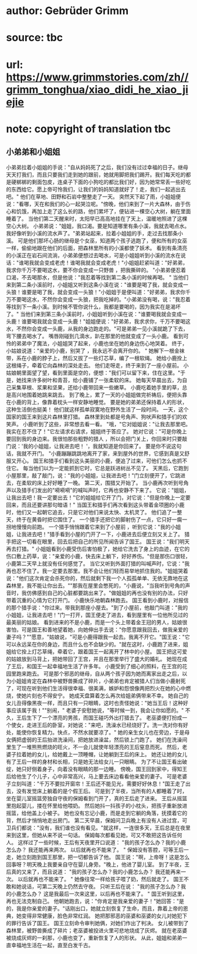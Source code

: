 # author: Gebrüder Grimm
# source: tbc
# url: https://www.grimmstories.com/zh//grimm_tonghua/xiao_didi_he_xiao_jiejie
# note: copyright of translation tbc

## 小弟弟和小姐姐 

小弟弟拉着小姐姐的手说："自从妈妈死了之后，我们没有过过幸福的日子。继母天天打我们，而且只要我们走到她的跟前，她就用脚把我们踢开。我们每天吃的都是硬梆梆的剩面包皮，连桌子下面的小狗吃的都比我们好，因为她常常丢一些好吃的东西给它。愿上帝可怜我们，让我们的妈妈知道就好了！走，我们一起逃出去吧。"
他们在草地、田野和石岩中整整走了一天。
突然天下起了雨，小姐姐便说："看哪，天在和我们的心一起哭泣呢。"傍晚，他们来到了一片大森林，由于伤心和饥饿，再加上走了这么长的路，他们累坏了，便钻进一棵空心大树，躺在里面睡着了。
当他们第二天醒来时，太阳早已高高地挂在了天上，温暖地照进了这棵空心大树。
小弟弟说："姐姐，我口渴。要是知道哪里有条小溪，我就去喝点水。我好像听到小溪的流水声了。"弟弟站起来，拉着小姐姐的手，走过去找那条小溪。
可是他们那坏心肠的继母是个女巫，知道两个孩子逃跑了，便和所有的女巫一样，偷偷地跟在他们的后面，把森林里所有的小溪都使了妖术。
看到有条清亮的小溪正在岩石间流淌，小弟弟便想过去喝水，可是小姐姐听到小溪的流水在说话："谁喝我就会变成老虎！谁喝我就会变成老虎！"小姐姐赶紧叫道："好弟弟，我求你千万不要喝这水，要不你会变成一只野兽
，把我撕碎的。
"小弟弟便忍着口渴，不去喝那水，但是他说："我忍着等找到第二条小溪的时候再喝。
"
当他们来到第二条小溪前时，小姐姐又听到这条小溪在说："谁要是喝了我，就会变成一头狼！谁要是喝了我，就会变成一头狼！"小姐姐于是便叫道："好弟弟，我求你千万不要喝这水，不然你会变成一头狼，把我吃掉的。"小弟弟没有喝，说："我忍着等找到下一条小溪。到时候不管你说什么，我都是要喝的，因为我实在是渴坏了。"
当他们来到第三条小溪前时，小姐姐听到小溪在说："谁要喝我就会变成一头鹿！谁要喝我就会变成一头鹿！"姐姐便说："好弟弟，我求求你，千万不要喝这水，不然你会变成一头鹿，从我的身边跑走的。"可是弟弟一见小溪就跪了下去，弯下腰去喝水了。
嘴唇刚碰到几滴水，趴在那里的他就变成了一头小鹿。
看到可怜的弟弟中了魔法，小姐姐哭了起来，小鹿也坐在她的身边伤心地哭着。
终于，小姑娘说道："亲爱的小鹿，别哭了 ，我永远不会离开你的。 "
她解下一根金袜带，系在小鹿的脖子上，然后又拔了一些灯芯草，编了一根软绳。
她给小鹿拴上这根绳子，牵着它向森林的深处走去。
他们走呀走，终于来到了一座小屋前。
小姑娘朝里面望了望，看到里面是空的，便想："我们可以留下来，住在这里。"于是，她找来许多树叶和青苔，给小鹿铺了一张柔软的床。
她每天早晨出去，为自己采集草根、浆果和坚果，还给小鹿带回来一些嫩草。
小鹿吃着她手里的草，总是高兴地围着她跳来跳去。
到了晚上，累了一天的小姐姐做完祈祷后，便把头靠在小鹿的背上，像靠着枕头一样安静地睡觉。
要是她的弟弟还保持着人的形状，这种生活倒也挺美！
他们就这样孤单寂寞地在野外生活了一段时间。
一天，这个国家的国王来到这片森林里打猎。
森林里到处都是号角声、狗吠声和猎手们的欢笑声。
小鹿听到了这些，非常想去看一看。
"哦，"它对姐姐说："让我去那里吧。我实在忍不住了！"它左请求右请求，姐姐终于答应了。
她对它说："可是你晚上要回到我的身边来。我很怕那些粗野的猎人
，所以会把门关上，你回来时只要敲门说：'我的小姐姐，让我进去吧！
'，我就知道是你回来了。 要是你不说这句话，我就不开门。
"小鹿蹦蹦跳跳地离开了家，来到屋外的世界，它感到真是又舒服又开心。
国王和猎手们看到这头美丽的小鹿，便追了过来，可他们怎么也抓不住它。
每当他们以为一定能抓到它时，它总是跃进树丛不见了。
天黑后，它跑到小屋那里，敲了敲门，说："我的小姐姐，让我进去吧！"门立刻便开了，它跳进去，在柔软的床上好好睡了一晚。
第二天，围猎又开始了。
当小鹿再次听到号角声以及猎手们发出的"嗬嗬嗬"的喊叫声时，它再也安静不下来了。
它说："姐姐，让我出去吧！我一定要出去！"它的姐姐给它开了门，对它说："但是你晚上一定要回来，而且还要讲那句暗语！"
当国王和猎手们再次看到这头带着金项圈的小鹿时，他们又一起朝它追去，只是它对他们来说太快、太机灵了。
他们追了一整天，终于在黄昏时把它围住了。
一个猎手还把它的脚射伤了一点，它只好一瘸一拐地慢慢向前跑。
一个猎手悄悄跟着它来到了小屋前
，听到它说："我的小姐姐，让我进去吧！"猎手看到小屋的门开了一下，小鹿进去后便立刻又关上了。
猎手把这一切看在眼里，回去后把自己的所见所闻告诉了国王。
国王说："我们明天再去打猎。"
小姐姐看到小鹿受伤后害怕极了，她给它洗去了身上的血迹，在它的伤口敷上药草，说："亲爱的小鹿，快去床上躺下，好好养伤。"但是那伤口很轻，小鹿第二天早上就没有任何感觉了。
当它又听到外面打猎的叫喊声时，它说："我再也忍不住了。我一定要去那里。我不会让他们轻而易举地抓住我的。"姐姐哭着说："他们这次肯定会杀死你的，然后就剩下我一个人孤孤单单、无依无靠地在这森林里，我不能让你出去。""那我在屋里会憋死的，"小鹿说，"当我听到号角的声音时，我仿佛感到自己的心脏都要跳出来了。"做姐姐的再也没有别的办法，只好带着沉重的心情为它打开门。
小鹿快乐地朝森林跑去。
国王看到小鹿时，对报信的那个猎手说："你过来。带我到那座小屋去。"到了小屋前，他敲门叫道："我的小姐姐，让我进去吧！"门一打开，国王便走了进去，看到屋里有一位他所见过的最美丽的姑娘。
看到进来的不是小鹿，而是一个头上带着金王冠的男人，姑娘很害怕，可是国王和善地望着她，向她伸出手去说："你愿意跟我回去，做我亲爱的妻子吗？""愿意，"姑娘说，"可是小鹿得跟我一起去。我离不开它。"国王说："它可以永远呆在你的身边，而且什么也不会缺少的。"就在这时，小鹿跑了进来，姐姐给它拴上灯芯草绳，牵着它，跟着国王一起离开了林中的小屋。
国王把这可爱的姑娘放到马背上，把她带回了王宫，并且在那里举行了盛大的婚礼。
她现在成了王后，和国王一起幸福地生活了许多年。
小鹿受到了细心的照料，在王宫的花园里跑来跑去。
可是那个邪恶的继母，自从两个孩子因为她而离家出走之后，以为小姐姐肯定在森林中被野兽撕成了碎片，小弟弟也肯定被猎人们当做小鹿射死了，可现在听到他们生活得很幸福、很美满，嫉妒和怨恨像两把烈火在她的心中燃烧，使她片刻也不得安宁。
她成天盘算着怎么再次给姐弟俩带来不幸。
她自己的女儿丑得像黑夜一样，而且只有一只眼睛，这时也责怪她说："她当王后！这种好事应该属于我！""别闹，"
老婆子安慰她说，"等时候一到，我会让你如愿的。"
不久，王后生下了一个漂亮的男孩，而国王碰巧外出打猎去了。
老巫婆便打扮成一个使女，走进王后的卧室，对她说："来吧，洗澡水已经烧好了。洗一洗对你有好处，能使你恢复精力。快点，不然水就要凉了。"
她的亲生女儿也在旁边，于是母女俩把虚弱的王后抬进洗澡间，把她放进澡盆，然后锁上门跑了。
她们在洗澡间里生了一堆熊熊燃烧的旺火，不一会儿就使年轻漂亮的王后窒息而死。
然后，老婆子拉着她的女儿，给她戴上一顶睡帽，让她躺到王后的床上。
她还让她的女儿有了王后一样的身材和长相，只是她无法给女儿一只眼睛。
为了不让国王看出破绽，她只好侧着身子，向着没有眼睛的那一边睡。
傍晚，国王回到家中，得知王后给他生了个儿子，心中非常高兴，马上要去床边看看他亲爱的妻子。
可是老婆子立刻叫道："千万不要拉开窗帘！王后还不能见光，需要好好休息！"国王走了出去，没有发觉床上躺着的是个假王后。
可是到了半夜，当所有的人都睡着了时，坐在婴儿室摇篮旁独自守夜的保姆看到门开了，真的王后走了进来。
王后从摇篮里抱起婴儿，搂在怀里给他喂奶。
然后她抖一抖孩子的小枕头，把孩子重新放进摇篮，给他盖上小被子。
她也没有忘记小鹿，而是走到它躺的角落，抚摸着它的背，然后才悄悄地走出房门。
第二天早晨，保姆问卫兵晚上有没有人进过宫，可卫兵们都说："没有，我们谁也没有看见。"就这样，一连很多天，王后总是在夜里来到这里，但她从来不说一句话。
保姆每次都看见她，可又不敢把这告诉任何人。
这样过了一些时候，王后有天夜里开口说道：
"我的孩子怎么办？我的小鹿怎么办？
我还能再来两次。 以后就再也不能来了。 "
保姆没有答腔，可等王后一走，她立刻跑到国王那里，把一切都告诉了他。
国王说："啊，上帝呀！这是怎么回事呀？明天晚上我要亲自守在婴儿身旁。"晚上，他进了婴儿室。
到了半夜，王后真的又来了，而且说道：
"我的孩子怎么办？我的小鹿怎么办？
我还能再来一次。 以后就再也不能来了。 "
她像往常一样给孩子喂了奶，然后就走了。
国王不敢和她说话，可第二天晚上仍然去守夜。 只听王后在说：
"我的孩子怎么办？我的小鹿怎么办？
这是我最后一次来这里，以后再也不能来了。 "
国王听到这里，再也无法克制自己。
他朝她跑去，说："你肯定是我亲爱的妻子！"她回答："是的，我是你亲爱的妻子。"话刚出口，她就立刻恢复了生命，而且，靠着上帝的恩典，她变得非常健康，脸色非常红润。
她把那邪恶的巫婆和巫婆的女儿对她犯下的罪行告诉了国王。
国王立刻命令审判她俩，对她们作出了判决。
女儿被带到了森林里，被野兽撕成了碎片；老巫婆被投进火里可悲地烧成了灰烬。
就在老巫婆被烧成灰烬的一刹那，小鹿也变了，重新恢复了人的形状。
从此，姐姐和弟弟一直幸福地生活在一起，直至白发千古。
